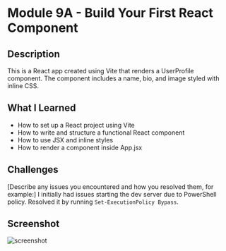 # Module 9A - Build Your First React Component

## Description
This is a React app created using Vite that renders a UserProfile component. The component includes a name, bio, and image styled with inline CSS.

## What I Learned
- How to set up a React project using Vite
- How to write and structure a functional React component
- How to use JSX and inline styles
- How to render a component inside App.jsx

## Challenges
[Describe any issues you encountered and how you resolved them, for example:]
I initially had issues starting the dev server due to PowerShell policy. Resolved it by running `Set-ExecutionPolicy Bypass`.

## Screenshot
![screenshot](./src/assets/myscreenshot.png) <!-- OR drag & drop screenshot into GitHub later -->

